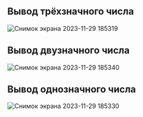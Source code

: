 ## Вывод трёхзначного числа
![Снимок экрана 2023-11-29 185319](https://github.com/KatyaTurusina/Iot/assets/130843083/3f47251f-5c54-4e02-8365-b9fcfbc4f06c)
## Вывод двузначного числа
![Снимок экрана 2023-11-29 185340](https://github.com/KatyaTurusina/Iot/assets/130843083/f89c91e9-e00b-4ba7-a876-0a20c71c449a)
## Вывод однозначного числа
![Снимок экрана 2023-11-29 185330](https://github.com/KatyaTurusina/Iot/assets/130843083/94c53804-1143-433a-a076-d0840ad3c1af)
